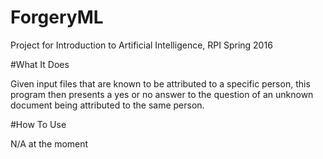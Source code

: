 # ForgeryML

Project for Introduction to Artificial Intelligence, RPI Spring 2016

#What It Does

Given input files that are known to be attributed to a specific person, this program then presents a yes or no answer to the question of an unknown document being attributed to the same person.

#How To Use

N/A at the moment
<test>
